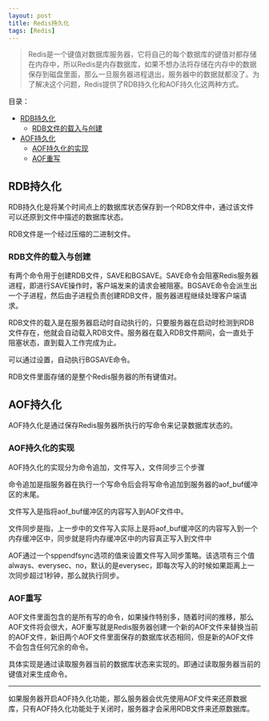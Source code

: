 ```yaml
---
layout: post
title: Redis持久化
tags: [Redis]
---
```


> Redis是一个键值对数据库服务器，它将自己的每个数据库的键值对都存储在内存中，所以Redis是内存数据库，如果不想办法将存储在内存中的数据保存到磁盘里面，那么一旦服务器进程退出，服务器中的数据就都没了。为了解决这个问题，Redis提供了RDB持久化和AOF持久化这两种方式。

目录：
* [RDB持久化](#rdb持久化)
  * [RDB文件的载入与创建](#rdb文件的载入与创建)
* [AOF持久化](#aof持久化)
  * [AOF持久化的实现](#aof持久化的实现)
  * [AOF重写](#aof重写)

## RDB持久化
RDB持久化是将某个时间点上的数据库状态保存到一个RDB文件中，通过该文件可以还原到文件中描述的数据库状态。

RDB文件是一个经过压缩的二进制文件。

### RDB文件的载入与创建

有两个命令用于创建RDB文件，SAVE和BGSAVE。SAVE命令会阻塞Redis服务器进程，即进行SAVE操作时，客户端发来的请求会被阻塞。BGSAVE命令会派生出一个子进程，然后由子进程负责创建RDB文件，服务器进程继续处理客户端请求。

RDB文件的载入是在服务器启动时自动执行的，只要服务器在启动时检测到RDB文件存在，他就会自动载入RDB文件。服务器在载入RDB文件期间，会一直处于阻塞状态，直到载入工作完成为止。

可以通过设置，自动执行BGSAVE命令。

RDB文件里面存储的是整个Redis服务器的所有键值对。

## AOF持久化

AOF持久化是通过保存Redis服务器所执行的写命令来记录数据库状态的。

### AOF持久化的实现

AOF持久化的实现分为命令追加，文件写入，文件同步三个步骤

命令追加是指服务器在执行一个写命令后会将写命令追加到服务器的aof_buf缓冲区的末尾。

文件写入是指将aof_buf缓冲区的内容写入到AOF文件中。

文件同步是指，上一步中的文件写入实际上是将aof_buf缓冲区的内容写入到一个内存缓冲区中，同步就是将内存缓冲区中的内容真正写入到文件中

AOF通过一个sppendfsync选项的值来设置文件写入同步策略。该选项有三个值always、everysec、no，默认的是everysec，即每次写入的时候如果距离上一次同步超过1秒钟，那么就执行同步。

### AOF重写

AOF文件里面包含的是所有写的命令，如果操作特别多，随着时间的推移，那么AOF文件将会很大，AOF重写就是Redis服务器创建一个新的AOF文件来替换当前的AOF文件，新旧两个AOF文件里面保存的数据库状态相同，但是新的AOF文件不会包含任何冗余的命令。

具体实现是通过读取服务器当前的数据库状态来实现的。即通过读取服务器当前的键值对来生成命令。

---
如果服务器开启AOF持久化功能，那么服务器会优先使用AOF文件来还原数据库，只有AOF持久化功能处于关闭时，服务器才会采用RDB文件来还原数据库。
